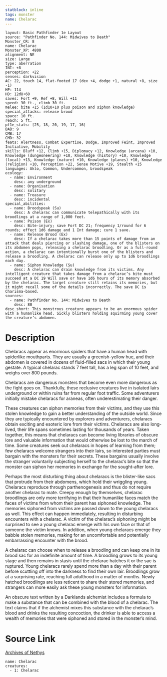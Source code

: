```yaml
---
statblock: inline
tags: monster
name: Chelarac
---
```

```statblock
layout: Basic Pathfinder 1e Layout
source: "Pathfinder No. 144: Midwives to Death"
Monster_CR: 8
name: Chelarac
Monster_XP: 4800
alignment: NE
size: Large
type: aberration
INI: +8
perception: +22
senses: darkvision
AC: 22, touch 14, flat-footed 17 (dex +4, dodge +1, natural +8, size -1)
HP: 114
HD: 12d8+60
saves: Fort +9, Ref +8, Will +11
speed: 30 ft., climb 30 ft.
melee: bite +15 (1d10+10 plus poison and siphon knowledge)
special_attacks: release brood
space: 10 ft.
reach: 5 ft.
pf1e_stats: [25, 18, 20, 19, 17, 16]
BAB: 9
CMB: 17
CMD: 32
feats: Alertness, Combat Expertise, Dodge, Improved Feint, Improved Initiative, Mobility
skills: Bluff +12, Climb +15, Diplomacy +12, Knowledge (arcana) +10, Knowledge (dungeoneering) +10, Knowledge (history) +10, Knowledge (local) +13, Knowledge (nature) +10, Knowledge (planes) +10, Knowledge (religion) +10, Perception +22, Sense Motive +19, Stealth +15
languages: Aklo, Common, Undercommon, broodspeak
ecology:
  - name: Environment
    desc: any underground
  - name: Organisation
    desc: solitary
  - name: Treasure
    desc: incidental
special_abilities:
  - name: Broodspeak (Su)
    desc: A chelarac can communicate telepathically with its broodlings at a range of 1,000 feet.
  - name: Poison (Ex)
    desc: Bite-injury; save Fort DC 21; frequency 1/round for 6 rounds; effect 1d6 damage and 1 Int damage; cure 1 save.
  - name: Release Brood (Ex)
    desc: If a chelarac takes more than 15 points of damage from an attack that deals piercing or slashing damage, one of the blisters on its abdomen pops, releasing a chelarac broodling. Or as a full-round action, a chelarac can intentionally burst one of the blisters and release a broodling. A chelarac can release only up to 1d6 broodlings each day.
  - name: Siphon Knowledge (Su)
    desc: A chelarac can drain knowledge from its victims. Any intelligent creature that takes damage from a chelarac’s bite must succeed at a DC 19 Will save or have 1d6 hours of its memory absorbed by the chelarac. The target creature still retains its memories, but it might recall some of the details incorrectly. The save DC is Charisma-based.
sources:
  - name: Pathfinder No. 144: Midwives to Death
    desc: 80
desc_short: This monstrous creature appears to be an enormous spider with a humanlike head. Sickly blisters holding squirming young cover the creature’s abdomen.
```
# Description
Chelaracs appear as enormous spiders that have a human head with spiderlike mouthparts. They are usually a greenish-yellow hue, and their abdomen is covered in dozens of fluid-filled sacs in which their young gestate. A typical chelarac stands 7 feet tall, has a leg span of 10 feet, and weighs over 800 pounds.

 Chelaracs are dangerous monsters that become even more dangerous as the fight goes on. Thankfully, these reclusive creatures live in isolated lairs underground or within ruins far from regular foot traffic. Some adventurers initially mistake chelaracs for araneas, often underestimating their danger.

 These creatures can siphon memories from their victims, and they use this stolen knowledge to gain a better understanding of the outside world. Since they are typically encountered by explorers and adventurers, chelaracs obtain exciting and esoteric lore from their victims. Chelaracs are also long-lived, their life spans sometimes lasting for thousands of years. Taken together, this means that chelaracs can become living libraries of obscure lore and valuable information that would otherwise be lost to the march of time. Some creatures seek out chelaracs in hopes of learning from them; few chelaracs welcome strangers into their lairs, so interested parties must bargain with the monsters for their secrets. These bargains usually involve the stranger voluntarily subjecting herself to the chelarac’s bite so that the monster can siphon her memories in exchange for the sought-after lore.

 Perhaps the most disturbing thing about chelaracs is the blister-like sacs that protrude from their abdomens, which hold their wriggling young. Chelaracs reproduce through parthenogenesis and thus do not require another chelarac to mate. Creepy enough by themselves, chelarac broodlings are only more terrifying in that their humanlike faces match the faces of victims from whom their parent has siphoned knowledge. The memories siphoned from victims are passed down to the young chelaracs as well. This effect can happen immediately, resulting in disturbing encounters with a chelarac. A victim of the chelarac’s siphoning might be surprised to see a young chelarac emerge with his own face or that of someone the victim knows. In addition, when young chelaracs emerge they babble stolen memories, making for an uncomfortable and potentially embarrassing encounter with the brood.

 A chelarac can choose when to release a broodling and can keep one in its brood sac for an indefinite amount of time. A broodling grows to its young stage and then remains in stasis until the chelarac hatches it or the sac is ruptured. Young chelaracs rarely spend more than a day with their parent before scuttling off into the darkness to find their own lair. Broodlings grow at a surprising rate, reaching full adulthood in a matter of months. Newly hatched broodlings are less reticent to share their stored memories, and strangers can more easily ask these young monsters for information.

 An obscure text written by a Darklands alchemist includes a formula to make a substance that can be combined with the blood of a chelarac. The text claims that if the alchemist mixes this substance with the chelarac’s blood and drinks the resulting concoction, the drinker is able to access a wealth of memories that were siphoned and stored in the monster’s mind.
# Source Link
[Archives of Nethys](https://aonprd.com/MonsterDisplay.aspx?ItemName=Chelarac)
```encounter-table
name: Chelarac
creatures:
  - 1: Chelarac
```
